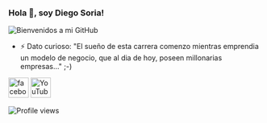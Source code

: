 ### Hola 👋, soy Diego Soria!
![Bienvenidos a mi GitHub](https://scontent.fcor10-3.fna.fbcdn.net/v/t1.6435-9/126273583_103733661564786_7523905026741892139_n.png?_nc_cat=109&ccb=1-5&_nc_sid=e3f864&_nc_ohc=hjib6CfPyUIAX-5c0nW&tn=oZE4EBV6LONFpP30&_nc_ht=scontent.fcor10-3.fna&oh=00_AT9BO_8Pmgi9132SXxZ42wmqLYWgUHYdhSe3njU184XXMA&oe=625F7260)

- ⚡ Dato curioso: "El sueño de esta carrera comenzo mientras emprendia un modelo de negocio, que al dia de hoy, poseen millonarias empresas..."  ;-) 

[<img src='https://cdn.jsdelivr.net/npm/simple-icons@3.0.1/icons/facebook.svg' alt='facebook' height='40'>](https://www.facebook.com/SoriaDev)   [<img src='https://cdn.jsdelivr.net/npm/simple-icons@3.0.1/icons/youtube.svg' alt='YouTube' height='40'>](https://www.youtube.com/channel/UCLBBx4BzIAY-grcOSDpefOw)

![Profile views](https://gpvc.arturio.dev/DiegoSoriaArg)  
